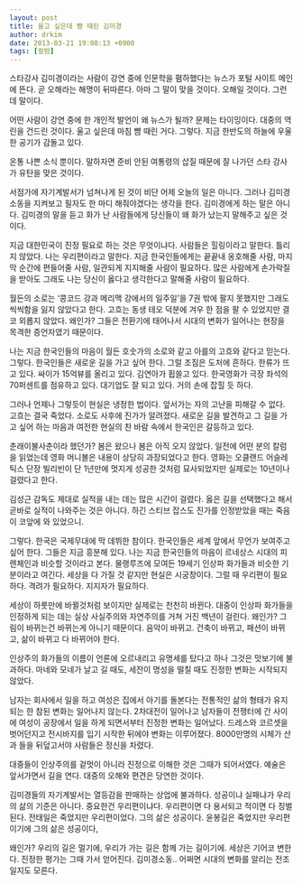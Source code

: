 ```yaml
---
layout: post
title: 울고 싶은데 뺨 때린 김미경
author: drkim
date: 2013-03-21 19:08:13 +0900
tags: [컬럼]
---
```

스타강사 김미경이라는 사람이 강연 중에 인문학을 폄하했다는 뉴스가 포털 사이트 메인에 뜬다. 곧 오해라는 해명이 뒤따른다. 아마 그 말이 맞을 것이다. 오해일 것이다. 그런데 말이다. 


  


어떤 사람이 강연 중에 한 개인적 발언이 왜 뉴스가 될까? 문제는 타이밍이다. 대중의 역린을 건드린 것이다. 울고 싶은데 마침 뺨 때린 거다. 그렇다. 지금 한반도의 하늘에 우울한 공기가 감돌고 있다. 


  


온통 나쁜 소식 뿐이다. 말하자면 준비 안된 여통령의 삽질 때문에 잘 나가던 스타 강사가 유탄을 맞은 것이다. 


  


서점가에 자기계발서가 넘쳐나게 된 것이 비단 어제 오늘의 일은 아니다. 그러나 김미경 소동을 지켜보고 필자도 한 마디 해줘야겠다는 생각을 한다. 김미경에게 하는 말은 아니다. 김미경의 말을 듣고 화가 난 사람들에게 당신들이 왜 화가 났는지 말해주고 싶은 것이다. 


  


지금 대한민국이 진정 필요로 하는 것은 무엇이냐다. 사람들은 힐링이라고 말한다. 틀리지 않았다. 나는 우리편이라고 말한다. 지금 한국인들에게는 끝끝내 옹호해줄 사람, 마지막 순간에 편들어줄 사람, 일관되게 지지해줄 사람이 필요하다. 많은 사람에게 손가락질을 받아도 그래도 나는 당신이 옳다고 생각한다고 말해줄 사람이 필요하다. 


  


월든의 소로는 ‘콩코드 강과 메리맥 강에서의 일주일’을 7권 밖에 팔지 못했지만 그래도 씩씩함을 잃지 않았다고 한다. 고흐는 동생 테오 덕분에 겨우 한 점을 팔 수 있었지만 결코 외롭지 않았다. 왜인가? 그들은 전환기에 태어나서 시대의 변화가 일어나는 현장을 목격한 증언자였기 때문이다. 


  


나는 지금 한국인들의 마음이 월든 호숫가의 소로와 같고 아를의 고흐와 같다고 믿는다. 그렇다. 한국인들은 새로운 길을 가고 싶어 한다. 그럴 조짐은 도처에 흔하다. 한류가 뜨고 있다. 싸이가 15억뷰를 올리고 있다. 김연아가 휩쓸고 있다. 한국영화가 극장 좌석의 70퍼센트를 점유하고 있다. 대기업도 잘 되고 있다. 거의 손에 잡힐 듯 하다. 


  


그러나 언제나 그렇듯이 현실은 냉정한 법이다. 앞서가는 자의 고난을 피해갈 수 없다. 고흐는 결국 죽었다. 소로도 사후에 진가가 알려졌다. 새로운 길을 발견하고 그 길을 가고 싶어 하는 마음과 여전한 현실의 찬 바람 속에서 한국인은 갈등하고 있다. 


  


춘래이불사춘이라 했던가? 봄은 왔으나 봄은 아직 오지 않았다. 일전에 어떤 분의 칼럼을 읽었는데 영화 머니볼은 내용이 상당히 과장되었다고 한다. 영화는 오클랜드 어슬레틱스 단장 빌리빈이 단 1년만에 멋지게 성공한 것처럼 묘사되었지만 실제로는 10년이나 걸렸다고 한다. 


  


김성근 감독도 제대로 실적을 내는 데는 많은 시간이 걸렸다. 옳은 길을 선택했다고 해서 곧바로 실적이 나와주는 것은 아니다. 하긴 스티브 잡스도 진가를 인정받았을 때는 죽음이 코앞에 와 있었으니. 


  


그렇다. 한국은 국제무대에 막 데뷔한 참이다. 한국인들은 세계 앞에서 무언가 보여주고 싶어 한다. 그들은 지금 흥분해 있다. 나는 지금 한국인들의 마음이 르네상스 시대의 피렌체인과 비슷할 것이라고 본다. 물랭루즈에 모여든 19세기 인상파 화가들과 비슷한 기분이라고 여긴다. 세상을 다 가질 것 같지만 현실은 시궁창이다. 그럴 때 우리편이 필요하다. 격려가 필요하다. 지지자가 필요하다. 


  


세상이 하룻만에 바뀔것처럼 보이지만 실제로는 천천히 바뀐다. 대중이 인상파 화가들을 인정하게 되는 데는 실상 사실주의와 자연주의를 거쳐 거진 백년이 걸린다. 왜인가? 그림이 바뀌는건 바뀌는게 아니기 때문이다. 음악이 바뀌고. 건축이 바뀌고, 패션이 바뀌고, 삶이 바뀌고 다 바뀌어야 한다. 


  


인상주의 화가들의 이름이 언론에 오르내리고 유명세를 탔다고 하나 그것은 맛보기에 불과하다. 마네와 모네가 날고 길 때도, 세잔이 명성을 떨칠 때도 진정한 변화는 시작되지 않았다. 


  


남자는 회사에서 일을 하고 여성은 집에서 아기를 돌본다는 전통적인 삶의 형태가 유지되는 한 참된 변화는 일어나지 않는다. 2차대전이 일어나고 남자들이 전쟁터에 간 사이에 여성이 공장에서 일을 하게 되면서부터 진정한 변화는 일어났다. 드레스와 코르셋을 벗어던지고 전시바지를 입기 시작한 뒤에야 변화는 이루어졌다. 8000만명의 시체가 산과 들을 뒤덮고서야 사람들은 정신을 차렸다. 


  


대중들이 인상주의를 겉멋이 아니라 진정으로 이해한 것은 그때가 되어서였다. 예술은 앞서가면서 길을 연다. 대중의 오해와 편견은 당연한 것이다. 


  


김미경들의 자기계발서는 열등감을 판매하는 상업에 불과하다. 성공이냐 실패냐가 우리의 삶의 기준은 아니다. 중요한건 우리편이냐다. 우리편이면 다 용서되고 적이면 다 징벌된다. 전태일은 죽었지만 우리편이었다. 그의 삶은 성공이다. 윤봉길은 죽었지만 우리편이기에 그의 삶은 성공이다, 


  


왜인가? 우리의 길은 멀기에, 우리가 가는 길은 함께 가는 길이기에. 세상은 기어코 변한다. 진정한 평가는 그때 가서 얻어진다. 김미경소동.. 어쩌면 시대의 변화를 알리는 전조일지도 모른다.